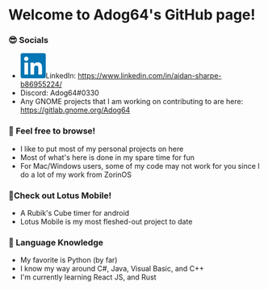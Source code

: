 # Welcome to Adog64's GitHub page!

### 😎 Socials
- <img src="https://github.com/Adog64/Adog64/blob/main/LinkedInLogo.png"/>LinkedIn: https://www.linkedin.com/in/aidan-sharpe-b86955224/
- Discord: Adog64#0330
- Any GNOME projects that I am working on contributing to are here: https://gitlab.gnome.org/Adog64

### 📖 Feel free to browse!
- I like to put most of my personal projects on here
- Most of what's here is done in my spare time for fun
- For Mac/Windows users, some of my code may not work for you since I do a lot of my work from ZorinOS

### 📱Check out Lotus Mobile! 
- A Rubik's Cube timer for android
- Lotus Mobile is my most fleshed-out project to date

### 🤖 Language Knowledge
- My favorite is Python (by far)
- I know my way around C#, Java, Visual Basic, and C++
- I'm currently learning React JS, and Rust
